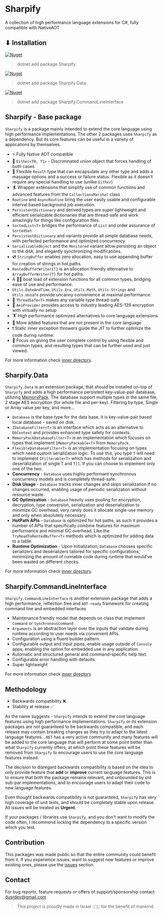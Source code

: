 # Sharpify

A collection of high performance language extensions for C#, fully compatible with NativeAOT

## ⬇ Installation

[![Nuget](https://img.shields.io/nuget/dt/Sharpify?label=Sharpify%20Nuget%20Downloads)](https://www.nuget.org/packages/Sharpify/)
> dotnet add package Sharpify

[![Nuget](https://img.shields.io/nuget/dt/Sharpify.Data?label=Sharpify.Data%20Nuget%20Downloads)](https://www.nuget.org/packages/Sharpify.Data/)
> dotnet add package Sharpify.Data

[![Nuget](https://img.shields.io/nuget/dt/Sharpify.CommandLineInterface?label=Sharpify.CommandLineInterface%20Nuget%20Downloads)](https://www.nuget.org/packages/Sharpify.CommandLineInterface/)
> dotnet add package Sharpify.CommandLineInterface

## Sharpify - Base package

`Sharpify` is a package mainly intended to extend the core language using high performance implementations. The other 2 packages uses `Sharpify` as a dependency. But its core features can be useful in a variety of applications by themselves.

* ⚡ Fully Native AOT compatible
* 🤷 `Either<T0, T1>` - Discriminated union object that forces handling of both cases
* 🦾 Flexible `Result` type that can encapsulate any other type and adds a massage options and a success or failure status. Flexible as it doesn't require any special handling to use (unlike `Either`)
* 🏄 Wrapper extensions that simplify use of common functions and advanced features from the `CollectionsMarshal` class
* `Routine` and `AsyncRoutine` bring the user easily usable and configurable interval based background job execution.
* `PersistentDictionary` and derived types are super lightweight and efficient serializable dictionaries that are thread-safe and work amazingly for things like configuration files.
* `SortedList<T>` bridges the performance of `List` and order assurance of `SortedSet`
* `PersistentDictionary` and variants provide all simple database needs, with perfected performance and optimized concurrency.
* `SerializableObject` and the `Monitored` variant allow persisting an object to the disk, and elegantly synchronizing modifications.
* 💿 `StringBuffer` enables zero allocation, easy to use appending buffer for creation of strings in hot paths.
* `RentedBufferWriter{T}` is an allocation friendly alternative to `ArrayBufferWriter{T}` for hot paths.
* A 🚣🏻 boat load of extension functions for all common types, bridging ease of use and performance.
* `Utils.DateAndTime`, `Utils.Env`, `Utils.Math`, `Utils.Strings` and `Utils.Unsafe` provide uncanny convenience at maximal performance.
* 🧵 `ThreadSafe<T>` makes any variable type thread-safe
* 🔐 `AesProvider` provides access to industry leading AES-128 encryption with virtually no setup
* 🏋️ High performance optimized alternatives to core language extensions
* 🎁 More added features that are not present in the core language
* ❗ Static inner exception throwers guide the JIT to further optimize the code during runtime.
* 🫴 Focus on giving the user complete control by using flexible and common types, and resulting types that can be further used and just viewed.

For more information check [inner directory](src/Sharpify/README.md).

## Sharpify.Data

`Sharpify.Data` is an extension package, that should be installed on-top of `Sharpify` and adds a high performance persistent key-value-pair database, utilizing [MemoryPack](https://github.com/Cysharp/MemoryPack). The database support multiple types in the same file, 2 stage AES encryption (for whole file and per-key). Filtering by type, Single or Array value per key, and more...

* `Database` is the base type for the data base, it is key-value-pair based local database - saved on disk.
* `IDatabaseFilter<T>` is an interface which acts as an alternative to `DbContext` and provides enhanced type safety for contexts.
* `MemoryPackDatabaseFilter<T>` is an implementation which focuses on types that implement `IMemoryPackable<T>` from `MemoryPack`.
* `FlexibleDatabaseFilter<T>` is an implementation focusing on types which need custom serialization logic. To use this, you type `T` will need to implement `IFilterable<T>` which has methods for serialization and deserialization of single `T` and `T[]`. If you can choose to implement only one of the two.
* **Concurrency** - `Database` uses highly performant synchronous concurrency models and is completely thread-safe.
* **Disk Usage** - `Database` tracks inner changes and skips serialization if no changes occurred, enabling usage of periodic serialization without resource waste.
* **GC Optimization** - `Database` heavily uses pooling for encryption, decryption, type conversion, serialization and deserialization to minimize GC overhead, very rarely does it allocate single-use memory and only when absolutely necessary.
* **HotPath APIs** - `Database` is optimized for hot paths, as such it provides a number of APIs that specifically combine features for maximum performance and minimal GC overhead. Like the `TryReadToRentedBuffer<T>` methods which is optimized for adding data to a table.
* **Runtime Optimization** - Upon initialization, `Database` chooses specific serializers and deserializers tailored for specific configurations, minimizing the amount of runnable code during runtime that would've been wasted on different checks.

For more information check [inner directory](src/Sharpify.Data/README.md).

## Sharpify.CommandLineInterface

`Sharpify.CommandLineInterface` is another extension package that adds a high performance, reflection free and `AOT-ready` framework for creating command line and embedded interfaces

* Maintenance friendly model that depends on class that implement `Command` or `SynchronousCommand`
* `Arguments` is an abstraction layer over the inputs that validate during runtime according to user needs via convenient APIs.
* Configuration using a fluent builder pattern.
* Configurable output and input pipes, enable usage outside of `Console` apps, enabling the option for embedded use in any application.
* Automatic and structured general and command-specific help text.
* Configurable error handling with defaults.
* Super lightweight

For more information check [inner directory](src/Sharpify.CommandLineInterface/README.md)

## Methodology

* Backwards compatibility ❌
* Stability at release ✅

As the name suggests - `Sharpify` intends to extend the core language features using high performance implementations. `Sharpify` or its extension packages are not guaranteed to be backwards compatible, and each release may contain breaking changes as they try to adapt to the latest language features. `.NET` has a very active community and many features will be added to the core language that will perform at some point better than what `Sharpify` currently offers, at which point these features will be removed from `Sharpify` to encourage users to use the core language features instead.

The decision to disregard backwards compatibility is based on the idea to only provide feature that **add** or **improve** current language features. This is to ensure that both the package remains relevant, and unbounded by old sub-par implementations, and to encourage users to adapt their code to new language features.

Even thought backwards compatibility is not guaranteed, `Sharpify` has very high coverage of unit tests, and should be completely stable upon release. All issues will be treated as **Urgent**.

If your packages / libraries use `Sharpify`, and you don't want to modify the code often, I recommend locking the dependency to a specific version which you test.

## Contribution

This packages was made public so that the entire community could benefit from it. If you experience issues, want to suggest new features or improve existing ones, please use the [issues](https://github.com/dusrdev/Sharpify/issues) section.

## Contact

For bug reports, feature requests or offers of support/sponsorship contact <dusrdev@gmail.com>

> This project is proudly made in Israel 🇮🇱 for the benefit of mankind.
